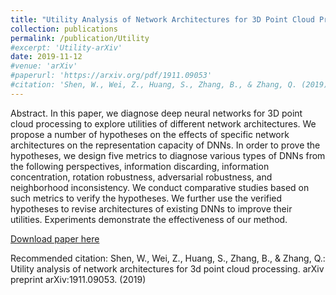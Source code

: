 ```yaml
---
title: "Utility Analysis of Network Architectures for 3D Point Cloud Processing"
collection: publications
permalink: /publication/Utility
#excerpt: 'Utility-arXiv'
date: 2019-11-12
#venue: 'arXiv'
#paperurl: 'https://arxiv.org/pdf/1911.09053'
#citation: 'Shen, W., Wei, Z., Huang, S., Zhang, B., & Zhang, Q. (2019). Utility analysis of network architectures for 3d point cloud processing. arXiv preprint arXiv:1911.09053.'
---
```

Abstract. In this paper, we diagnose deep neural networks for 3D point cloud processing to explore utilities of different network architectures. We propose a number of hypotheses on the effects of specific network architectures on the representation capacity of DNNs. In order to prove the hypotheses, we design five metrics to diagnose various types of DNNs from the following perspectives, information discarding, information concentration, rotation robustness, adversarial robustness, and neighborhood inconsistency. We conduct comparative studies based on such metrics to verify the hypotheses. We further use the verified hypotheses to revise architectures of existing DNNs to improve their utilities. Experiments demonstrate the effectiveness of our method.

[Download paper here](https://arxiv.org/pdf/1911.09053)

Recommended citation: Shen, W., Wei, Z., Huang, S., Zhang, B., & Zhang, Q.: Utility analysis of network architectures for 3d point cloud processing. arXiv preprint arXiv:1911.09053. (2019)
